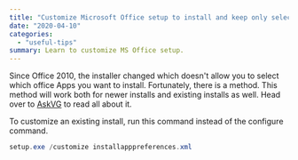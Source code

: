 ```yaml
---
title: "Customize Microsoft Office setup to install and keep only selected Apps"
date: "2020-04-10"
categories: 
  - "useful-tips"
summary: Learn to customize MS Office setup.
---
```


Since Office 2010, the installer changed which doesn't allow you to select which office Apps you want to install. Fortunately, there is a method. This method will work both for newer installs and existing installs as well. Head over to [AskVG](https://www.askvg.com/tip-customize-microsoft-office-click-to-run-c2r-setup-to-install-selected-programs-only/) to read all about it.

To customize an existing install, run this command instead of the configure command.

```powershell
setup.exe /customize installapppreferences.xml
```
